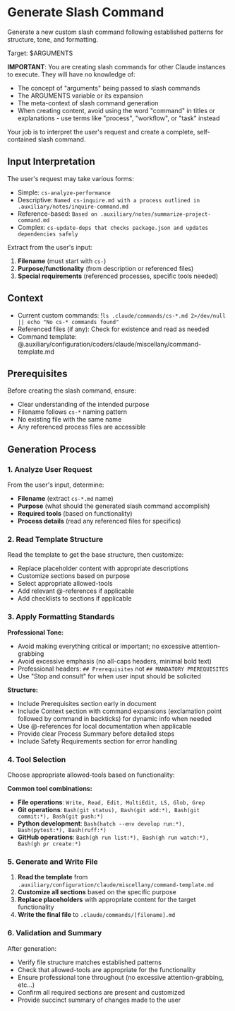 # Generate Slash Command

Generate a new custom slash command following established patterns for structure, tone, and formatting.

Target: $ARGUMENTS

**IMPORTANT**: You are creating slash commands for other Claude instances to execute. They will have no knowledge of:
- The concept of "arguments" being passed to slash commands
- The ARGUMENTS variable or its expansion
- The meta-context of slash command generation
- When creating content, avoid using the word "command" in titles or explanations - use terms like "process", "workflow", or "task" instead

Your job is to interpret the user's request and create a complete, self-contained slash command.

## Input Interpretation

The user's request may take various forms:
- Simple: `cs-analyze-performance`
- Descriptive: `Named cs-inquire.md with a process outlined in .auxiliary/notes/inquire-command.md`
- Reference-based: `Based on .auxiliary/notes/summarize-project-command.md`
- Complex: `cs-update-deps that checks package.json and updates dependencies safely`

Extract from the user's input:
1. **Filename** (must start with `cs-`)
2. **Purpose/functionality** (from description or referenced files)
3. **Special requirements** (referenced processes, specific tools needed)

## Context

- Current custom commands: !`ls .claude/commands/cs-*.md 2>/dev/null || echo "No cs-* commands found"`
- Referenced files (if any): Check for existence and read as needed
- Command template: @.auxiliary/configuration/coders/claude/miscellany/command-template.md

## Prerequisites

Before creating the slash command, ensure:
- Clear understanding of the intended purpose
- Filename follows `cs-*` naming pattern
- No existing file with the same name
- Any referenced process files are accessible

## Generation Process

### 1. Analyze User Request

From the user's input, determine:
- **Filename** (extract `cs-*.md` name)
- **Purpose** (what should the generated slash command accomplish)
- **Required tools** (based on functionality)
- **Process details** (read any referenced files for specifics)

### 2. Read Template Structure

Read the template to get the base structure, then customize:
- Replace placeholder content with appropriate descriptions
- Customize sections based on purpose
- Select appropriate allowed-tools
- Add relevant @-references if applicable
- Add checklists to sections if applicable

### 3. Apply Formatting Standards

**Professional Tone:**
- Avoid making everything critical or important; no excessive
  attention-grabbing
- Avoid excessive emphasis (no all-caps headers, minimal bold text)
- Professional headers: `## Prerequisites` not `## MANDATORY PREREQUISITES`
- Use "Stop and consult" for when user input should be solicited

**Structure:**
- Include Prerequisites section early in document
- Include Context section with command expansions (exclamation point followed
  by command in backticks) for dynamic info when needed
- Use @-references for local documentation when applicable
- Provide clear Process Summary before detailed steps
- Include Safety Requirements section for error handling

### 4. Tool Selection

Choose appropriate allowed-tools based on functionality:

**Common tool combinations:**
- **File operations**: `Write, Read, Edit, MultiEdit, LS, Glob, Grep`
- **Git operations**: `Bash(git status), Bash(git add:*), Bash(git commit:*), Bash(git push:*)`
- **Python development**: `Bash(hatch --env develop run:*), Bash(pytest:*), Bash(ruff:*)`
- **GitHub operations**: `Bash(gh run list:*), Bash(gh run watch:*), Bash(gh pr create:*)`

### 5. Generate and Write File

1. **Read the template** from `.auxiliary/configuration/claude/miscellany/command-template.md`
2. **Customize all sections** based on the specific purpose
3. **Replace placeholders** with appropriate content for the target functionality
4. **Write the final file** to `.claude/commands/[filename].md`


### 6. Validation and Summary

After generation:
- Verify file structure matches established patterns
- Check that allowed-tools are appropriate for the functionality
- Ensure professional tone throughout (no excessive attention-grabbing, etc...)
- Confirm all required sections are present and customized
- Provide succinct summary of changes made to the user
